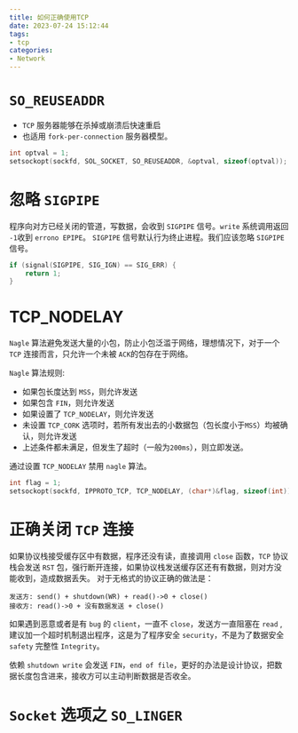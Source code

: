 ```yaml
---
title: 如何正确使用TCP
date: 2023-07-24 15:12:44
tags:
- tcp
categories:
- Network
---
```


# `SO_REUSEADDR`

- `TCP` 服务器能够在杀掉或崩溃后快速重启
- 也适用 `fork-per-connection` 服务器模型。

```c++
int optval = 1;
setsockopt(sockfd, SOL_SOCKET, SO_REUSEADDR, &optval, sizeof(optval));
```
# 忽略 `SIGPIPE`

程序向对方已经关闭的管道，写数据，会收到 `SIGPIPE` 信号。`write` 系统调用返回 `-1`收到 `errono EPIPE`。 `SIGPIPE` 信号默认行为终止进程。我们应该忽略 `SIGPIPE` 信号。

```c++
if (signal(SIGPIPE, SIG_IGN) == SIG_ERR) {
    return 1;
}
```

<!--more-->
# TCP_NODELAY

`Nagle` 算法避免发送大量的小包，防止小包泛滥于网络，理想情况下，对于一个 `TCP` 连接而言，只允许一个未被 `ACK`的包存在于网络。

`Nagle` 算法规则:
- 如果包长度达到 `MSS`，则允许发送
- 如果包含 `FIN`，则允许发送
- 如果设置了 `TCP_NODELAY`，则允许发送
- 未设置 `TCP_CORK` 选项时，若所有发出去的小数据包（包长度小于`MSS`）均被确认，则允许发送
- 上述条件都未满足，但发生了超时（一般为`200ms`），则立即发送。

通过设置 `TCP_NODELAY` 禁用 `nagle` 算法。

```c++
int flag = 1;
setsockopt(sockfd, IPPROTO_TCP, TCP_NODELAY, (char*)&flag, sizeof(int));
```

# 正确关闭 `TCP` 连接

如果协议栈接受缓存区中有数据，程序还没有读，直接调用 `close` 函数，`TCP` 协议栈会发送 `RST` 包，强行断开连接，如果协议栈发送缓存区还有有数据，则对方没能收到，造成数据丢失。 对于无格式的协议正确的做法是：

```
发送方: send() + shutdown(WR) + read()->0 + close()
接收方: read()->0 + 没有数据发送 + close()
```

如果遇到恶意或者是有 `bug` 的 `client`，一直不 `close`，发送方一直阻塞在 `read` , 建议加一个超时机制退出程序，这是为了程序安全 `security`，不是为了数据安全 `safety` 完整性 `Integrity`。

依赖 `shutdown write` 会发送 `FIN`，`end of file`，更好的办法是设计协议，把数据长度包含进来，接收方可以主动判断数据是否收全。

# `Socket` 选项之 `SO_LINGER`
